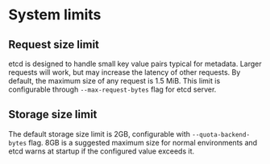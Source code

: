 # System limits

## Request size limit

etcd is designed to handle small key value pairs typical for metadata. Larger requests will work, but may increase the latency of other requests. By default, the maximum size of any request is 1.5 MiB. This limit is configurable through `--max-request-bytes` flag for etcd server.

## Storage size limit

The default storage size limit is 2GB, configurable with `--quota-backend-bytes` flag. 8GB is a suggested maximum size for normal environments and etcd warns at startup if the configured value exceeds it.
